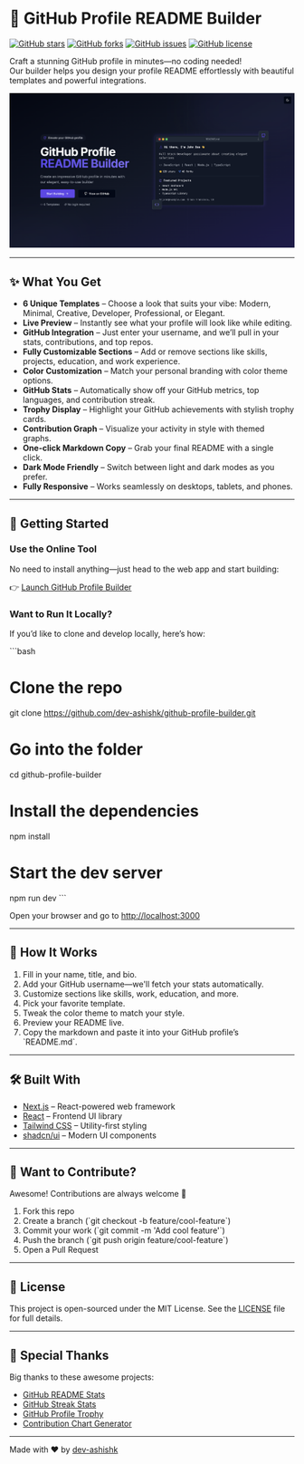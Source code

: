 # 🚀 GitHub Profile README Builder

[![GitHub stars](https://img.shields.io/github/stars/dev-ashishk/github-profile-builder)](https://github.com/dev-ashishk/github-profile-builder/stargazers)
[![GitHub forks](https://img.shields.io/github/forks/dev-ashishk/github-profile-builder)](https://github.com/dev-ashishk/github-profile-builder/network)
[![GitHub issues](https://img.shields.io/github/issues/dev-ashishk/github-profile-builder)](https://github.com/dev-ashishk/github-profile-builder/issues)
[![GitHub license](https://img.shields.io/github/license/dev-ashishk/github-profile-builder)](https://github.com/dev-ashishk/github-profile-builder/blob/main/LICENSE)


Craft a stunning GitHub profile in minutes—no coding needed!  
Our builder helps you design your profile README effortlessly with beautiful templates and powerful integrations.

![GitHub Profile Builder Preview](public/github-profile-builder-preview.png)

---

## ✨ What You Get

- **6 Unique Templates** – Choose a look that suits your vibe: Modern, Minimal, Creative, Developer, Professional, or Elegant.
- **Live Preview** – Instantly see what your profile will look like while editing.
- **GitHub Integration** – Just enter your username, and we’ll pull in your stats, contributions, and top repos.
- **Fully Customizable Sections** – Add or remove sections like skills, projects, education, and work experience.
- **Color Customization** – Match your personal branding with color theme options.
- **GitHub Stats** – Automatically show off your GitHub metrics, top languages, and contribution streak.
- **Trophy Display** – Highlight your GitHub achievements with stylish trophy cards.
- **Contribution Graph** – Visualize your activity in style with themed graphs.
- **One-click Markdown Copy** – Grab your final README with a single click.
- **Dark Mode Friendly** – Switch between light and dark modes as you prefer.
- **Fully Responsive** – Works seamlessly on desktops, tablets, and phones.

---

## 🚀 Getting Started

### Use the Online Tool

No need to install anything—just head to the web app and start building:

👉 [Launch GitHub Profile Builder](https://dev-ashishk.github.io/github-profile-builder/)

### Want to Run It Locally?

If you’d like to clone and develop locally, here’s how:

\`\`\`bash
# Clone the repo
git clone https://github.com/dev-ashishk/github-profile-builder.git

# Go into the folder
cd github-profile-builder

# Install the dependencies
npm install

# Start the dev server
npm run dev
\`\`\`

Open your browser and go to [http://localhost:3000](http://localhost:3000)

---

## 📝 How It Works

1. Fill in your name, title, and bio.
2. Add your GitHub username—we'll fetch your stats automatically.
3. Customize sections like skills, work, education, and more.
4. Pick your favorite template.
5. Tweak the color theme to match your style.
6. Preview your README live.
7. Copy the markdown and paste it into your GitHub profile’s \`README.md\`.

---

## 🛠 Built With

- [Next.js](https://nextjs.org/) – React-powered web framework
- [React](https://reactjs.org/) – Frontend UI library
- [Tailwind CSS](https://tailwindcss.com/) – Utility-first styling
- [shadcn/ui](https://ui.shadcn.com/) – Modern UI components

---

## 🤝 Want to Contribute?

Awesome! Contributions are always welcome 🙌

1. Fork this repo
2. Create a branch (\`git checkout -b feature/cool-feature\`)
3. Commit your work (\`git commit -m 'Add cool feature'\`)
4. Push the branch (\`git push origin feature/cool-feature\`)
5. Open a Pull Request

---

## 📄 License

This project is open-sourced under the MIT License. See the [LICENSE](LICENSE) file for full details.

---

## 🙏 Special Thanks

Big thanks to these awesome projects:

- [GitHub README Stats](https://github.com/anuraghazra/github-readme-stats)
- [GitHub Streak Stats](https://github.com/DenverCoder1/github-readme-streak-stats)
- [GitHub Profile Trophy](https://github.com/ryo-ma/github-profile-trophy)
- [Contribution Chart Generator](https://github.com/sallar/github-contributions-chart)

---

Made with ❤️ by [dev-ashishk](https://github.com/dev-ashishk)